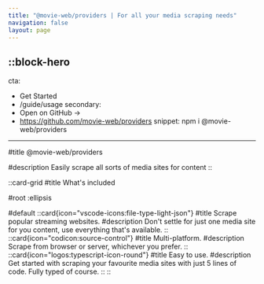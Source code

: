 ```yaml
---
title: "@movie-web/providers | For all your media scraping needs"
navigation: false
layout: page
---
```


::block-hero
---
cta:
  - Get Started
  - /guide/usage
secondary:
  - Open on GitHub →
  - https://github.com/movie-web/providers
snippet: npm i @movie-web/providers
---

#title
@movie-web/providers

#description
Easily scrape all sorts of media sites for content
::

::card-grid
#title
What's included

#root
:ellipsis

#default
  ::card{icon="vscode-icons:file-type-light-json"}
  #title
  Scrape popular streaming websites.
  #description
  Don't settle for just one media site for you content, use everything that's available.
  ::
  ::card{icon="codicon:source-control"}
  #title
  Multi-platform.
  #description
  Scrape from browser or server, whichever you prefer.
  ::
  ::card{icon="logos:typescript-icon-round"}
  #title
  Easy to use.
  #description
  Get started with scraping your favourite media sites with just 5 lines of code. Fully typed of course.
  ::
::
